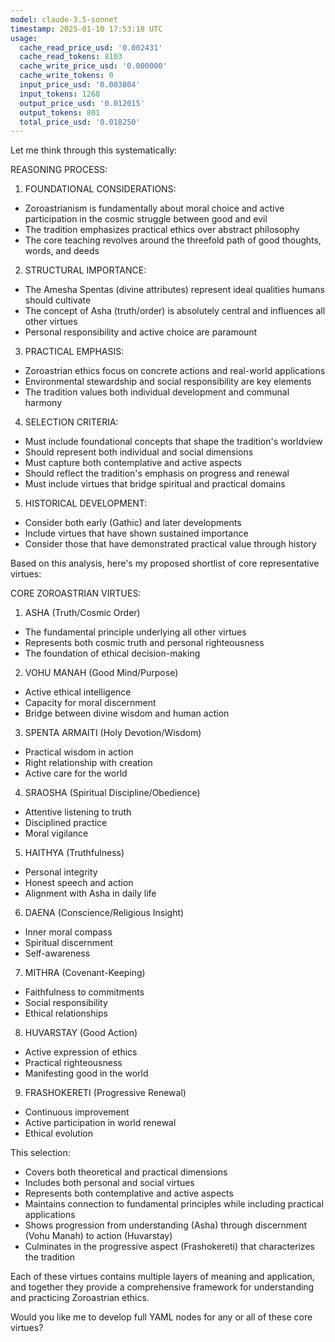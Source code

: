 ```yaml
---
model: claude-3.5-sonnet
timestamp: 2025-01-10 17:53:18 UTC
usage:
  cache_read_price_usd: '0.002431'
  cache_read_tokens: 8103
  cache_write_price_usd: '0.000000'
  cache_write_tokens: 0
  input_price_usd: '0.003804'
  input_tokens: 1268
  output_price_usd: '0.012015'
  output_tokens: 801
  total_price_usd: '0.018250'
---
```


Let me think through this systematically:

REASONING PROCESS:

1. FOUNDATIONAL CONSIDERATIONS:
- Zoroastrianism is fundamentally about moral choice and active participation in the cosmic struggle between good and evil
- The tradition emphasizes practical ethics over abstract philosophy
- The core teaching revolves around the threefold path of good thoughts, words, and deeds

2. STRUCTURAL IMPORTANCE:
- The Amesha Spentas (divine attributes) represent ideal qualities humans should cultivate
- The concept of Asha (truth/order) is absolutely central and influences all other virtues
- Personal responsibility and active choice are paramount

3. PRACTICAL EMPHASIS:
- Zoroastrian ethics focus on concrete actions and real-world applications
- Environmental stewardship and social responsibility are key elements
- The tradition values both individual development and communal harmony

4. SELECTION CRITERIA:
- Must include foundational concepts that shape the tradition's worldview
- Should represent both individual and social dimensions
- Must capture both contemplative and active aspects
- Should reflect the tradition's emphasis on progress and renewal
- Must include virtues that bridge spiritual and practical domains

5. HISTORICAL DEVELOPMENT:
- Consider both early (Gathic) and later developments
- Include virtues that have shown sustained importance
- Consider those that have demonstrated practical value through history

Based on this analysis, here's my proposed shortlist of core representative virtues:

CORE ZOROASTRIAN VIRTUES:

1. ASHA (Truth/Cosmic Order)
- The fundamental principle underlying all other virtues
- Represents both cosmic truth and personal righteousness
- The foundation of ethical decision-making

2. VOHU MANAH (Good Mind/Purpose)
- Active ethical intelligence
- Capacity for moral discernment
- Bridge between divine wisdom and human action

3. SPENTA ARMAITI (Holy Devotion/Wisdom)
- Practical wisdom in action
- Right relationship with creation
- Active care for the world

4. SRAOSHA (Spiritual Discipline/Obedience)
- Attentive listening to truth
- Disciplined practice
- Moral vigilance

5. HAITHYA (Truthfulness)
- Personal integrity
- Honest speech and action
- Alignment with Asha in daily life

6. DAENA (Conscience/Religious Insight)
- Inner moral compass
- Spiritual discernment
- Self-awareness

7. MITHRA (Covenant-Keeping)
- Faithfulness to commitments
- Social responsibility
- Ethical relationships

8. HUVARSTAY (Good Action)
- Active expression of ethics
- Practical righteousness
- Manifesting good in the world

9. FRASHOKERETI (Progressive Renewal)
- Continuous improvement
- Active participation in world renewal
- Ethical evolution

This selection:
- Covers both theoretical and practical dimensions
- Includes both personal and social virtues
- Represents both contemplative and active aspects
- Maintains connection to fundamental principles while including practical applications
- Shows progression from understanding (Asha) through discernment (Vohu Manah) to action (Huvarstay)
- Culminates in the progressive aspect (Frashokereti) that characterizes the tradition

Each of these virtues contains multiple layers of meaning and application, and together they provide a comprehensive framework for understanding and practicing Zoroastrian ethics.

Would you like me to develop full YAML nodes for any or all of these core virtues?